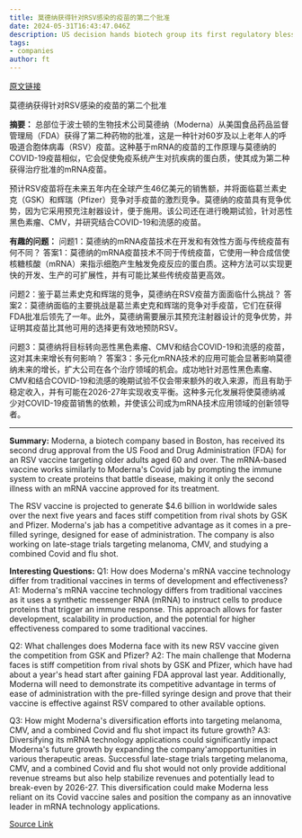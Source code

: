 ```yaml
---
title: 莫德纳获得针对RSV感染的疫苗的第二个批准
date: 2024-05-31T16:43:47.046Z
description: US decision hands biotech group its first regulatory blessing since its blockbuster Covid-19 jab
tags: 
- companies
author: ft
---
```


[原文链接](https://ft.com/content/886c2e86-e5cc-4ade-9810-20d34b013dad)

莫德纳获得针对RSV感染的疫苗的第二个批准

**摘要：**
总部位于波士顿的生物技术公司莫德纳（Moderna）从美国食品药品监督管理局（FDA）获得了第二种药物的批准，这是一种针对60岁及以上老年人的呼吸道合胞体病毒（RSV）疫苗。这种基于mRNA的疫苗的工作原理与莫德纳的COVID-19疫苗相似，它会促使免疫系统产生对抗疾病的蛋白质，使其成为第二种获得治疗批准的mRNA疫苗。

预计RSV疫苗将在未来五年内在全球产生46亿美元的销售额，并将面临葛兰素史克（GSK）和辉瑞（Pfizer）竞争对手疫苗的激烈竞争。莫德纳的疫苗具有竞争优势，因为它采用预充注射器设计，便于施用。该公司还在进行晚期试验，针对恶性黑色素瘤、CMV，并研究结合COVID-19和流感的疫苗。

**有趣的问题：**
问题1：莫德纳的mRNA疫苗技术在开发和有效性方面与传统疫苗有何不同？
答案1：莫德纳的mRNA疫苗技术不同于传统疫苗，它使用一种合成信使核糖核酸（mRNA）来指示细胞产生触发免疫反应的蛋白质。这种方法可以实现更快的开发、生产的可扩展性，并有可能比某些传统疫苗更高效。

问题2：鉴于葛兰素史克和辉瑞的竞争，莫德纳在RSV疫苗方面面临什么挑战？
答案2：莫德纳面临的主要挑战是葛兰素史克和辉瑞的竞争对手疫苗，它们在获得FDA批准后领先了一年。此外，莫德纳需要展示其预充注射器设计的竞争优势，并证明其疫苗比其他可用的选择更有效地预防RSV。

问题3：莫德纳将目标转向恶性黑色素瘤、CMV和结合COVID-19和流感的疫苗，这对其未来增长有何影响？
答案3：多元化mRNA技术的应用可能会显著影响莫德纳未来的增长，扩大公司在各个治疗领域的机会。成功地针对恶性黑色素瘤、CMV和结合COVID-19和流感的晚期试验不仅会带来额外的收入来源，而且有助于稳定收入，并有可能在2026-27年实现收支平衡。这种多元化发展将使莫德纳减少对COVID-19疫苗销售的依赖，并使该公司成为mRNA技术应用领域的创新领导者。

---

**Summary:**
Moderna, a biotech company based in Boston, has received its second drug approval from the US Food and Drug Administration (FDA) for an RSV vaccine targeting older adults aged 60 and over. The mRNA-based vaccine works similarly to Moderna's Covid jab by prompting the immune system to create proteins that battle disease, making it only the second illness with an mRNA vaccine approved for its treatment.

The RSV vaccine is projected to generate $4.6 billion in worldwide sales over the next five years and faces stiff competition from rival shots by GSK and Pfizer. Moderna's jab has a competitive advantage as it comes in a pre-filled syringe, designed for ease of administration. The company is also working on late-stage trials targeting melanoma, CMV, and studying a combined Covid and flu shot.

**Interesting Questions:**
Q1: How does Moderna's mRNA vaccine technology differ from traditional vaccines in terms of development and effectiveness?
A1: Moderna's mRNA vaccine technology differs from traditional vaccines as it uses a synthetic messenger RNA (mRNA) to instruct cells to produce proteins that trigger an immune response. This approach allows for faster development, scalability in production, and the potential for higher effectiveness compared to some traditional vaccines.

Q2: What challenges does Moderna face with its new RSV vaccine given the competition from GSK and Pfizer?
A2: The main challenge that Moderna faces is stiff competition from rival shots by GSK and Pfizer, which have had about a year's head start after gaining FDA approval last year. Additionally, Moderna will need to demonstrate its competitive advantage in terms of ease of administration with the pre-filled syringe design and prove that their vaccine is effective against RSV compared to other available options.

Q3: How might Moderna's diversification efforts into targeting melanoma, CMV, and a combined Covid and flu shot impact its future growth?
A3: Diversifying its mRNA technology applications could significantly impact Moderna's future growth by expanding the company'amopportunities in various therapeutic areas. Successful late-stage trials targeting melanoma, CMV, and a combined Covid and flu shot would not only provide additional revenue streams but also help stabilize revenues and potentially lead to break-even by 2026-27. This diversification could make Moderna less reliant on its Covid vaccine sales and position the company as an innovative leader in mRNA technology applications.

[Source Link](https://ft.com/content/886c2e86-e5cc-4ade-9810-20d34b013dad)

